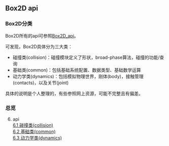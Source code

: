 ## Box2D api
### Box2D分类
Box2D所有的api可参照[Box2D_api](http://www.kyucon.com/doc/box2d/)。

可发现，Box2D具体分为三大类：
- 碰撞类(collision)：碰撞模块定义了形状，broad-phase算法，碰撞的功能/查询
- 基础类(common)：包括基础系统配置、数据类型、基础数学运算
- 动力学类(dynamics)：包括模拟物理世界，刚体(body)，接触管理(contacts)，以及关节(joint)

具体的说明是个人整理的，有些参照网上资源，可能不完整且有偏差。

### 总览
6. api  
  [6.1 碰撞类(collision)](https://github.com/godbasin/box2djs-tutorial/tree/master/6-api/6-1-common-apis.md)   
  [6.2 基础类(common)](https://github.com/godbasin/box2djs-tutorial/tree/master/6-api/6-2-collisions-apis.md)  
  [6.3 动力学类(dynamics)](https://github.com/godbasin/box2djs-tutorial/tree/master/6-api/6-3-dynamics-apis.md)  
